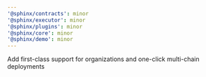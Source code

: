 ```yaml
---
'@sphinx/contracts': minor
'@sphinx/executor': minor
'@sphinx/plugins': minor
'@sphinx/core': minor
'@sphinx/demo': minor
---
```


Add first-class support for organizations and one-click multi-chain deployments
